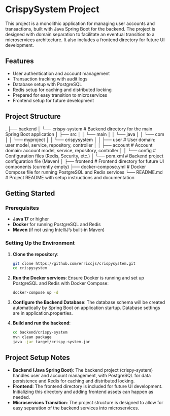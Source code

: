 # CrispySystem Project

This project is a monolithic application for managing user accounts and transactions, built with Java Spring Boot for the backend. The project is designed with domain separation to facilitate an eventual transition to a microservices architecture. It also includes a frontend directory for future UI development.

## Features

- User authentication and account management
- Transaction tracking with audit logs
- Database setup with PostgreSQL
- Redis setup for caching and distributed locking
- Prepared for easy transition to microservices
- Frontend setup for future development

## Project Structure

.
├── backend
│   └── crispy-system                 # Backend directory for the main Spring Boot application
│       ├── src
│       │   └── main
│       │       └── java
│       │           └── com
│       │               └── myproject
│       │                   └── crispysystem
│       │                       ├── user          # User domain: user model, service, repository, controller
│       │                       ├── account       # Account domain: account model, service, repository, controller
│       │                       └── config        # Configuration files (Redis, Security, etc.)
│       └── pom.xml                    # Backend project configuration file (Maven)
│
├── frontend                           # Frontend directory for future UI components (currently empty)
├── docker-compose.yml                 # Docker Compose file for running PostgreSQL and Redis services
└── README.md                          # Project README with setup instructions and documentation

## Getting Started

### Prerequisites

- **Java 17** or higher
- **Docker** for running PostgreSQL and Redis
- **Maven** (if not using IntelliJ’s built-in Maven)

### Setting Up the Environment

1. **Clone the repository**:

   ```bash
   git clone https://github.com/erriccjs/crispysystem.git
   cd crispysystem
   ```

2. **Run the Docker services**: Ensure Docker is running and set up PostgreSQL and Redis with Docker Compose:

   ```bash
   docker-compose up -d
   ```

3. **Configure the Backend Database**: The database schema will be created automatically by Spring Boot on application startup. Database settings are in application.properties.

4. **Build and run the backend**:

   ```bash
   cd backend/crispy-system
   mvn clean package
   java -jar target/crispy-system.jar
   ```

## Project Setup Notes

- **Backend (Java Spring Boot)**: The backend project (crispy-system) handles user and account management, with PostgreSQL for data persistence and Redis for caching and distributed locking.
- **Frontend**: The frontend directory is included for future UI development. Initializing this directory and adding frontend assets can happen as needed.
- **Microservices Transition**: The project structure is designed to allow for easy separation of the backend services into microservices.
